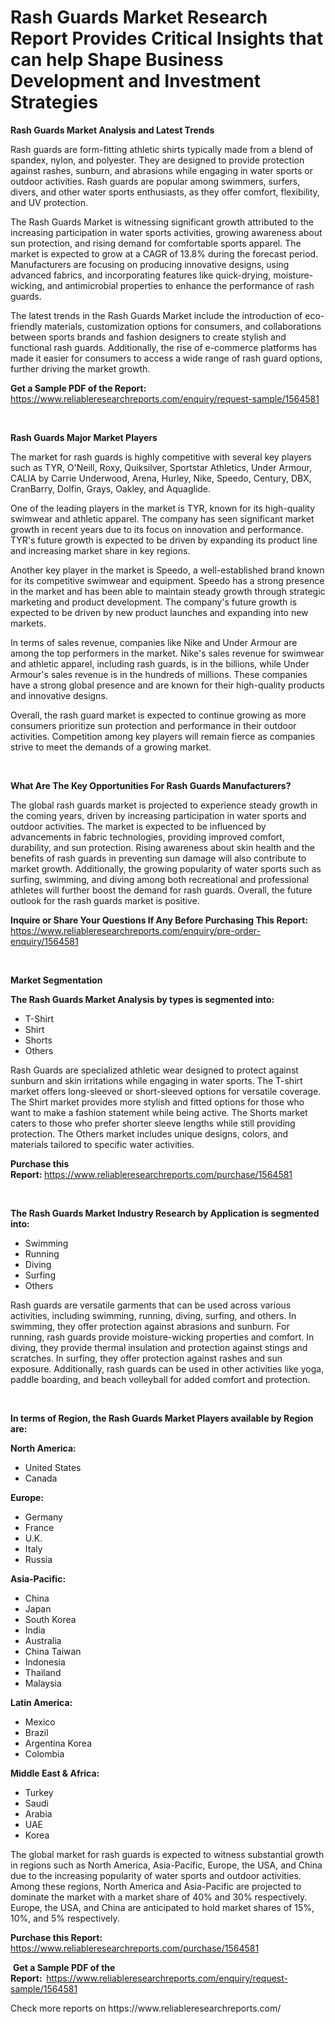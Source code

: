 <p><h1>Rash Guards Market Research Report Provides Critical Insights that can help Shape Business Development and Investment Strategies</h1></p><p><strong>Rash Guards Market Analysis and Latest Trends</strong></p>
<p><p>Rash guards are form-fitting athletic shirts typically made from a blend of spandex, nylon, and polyester. They are designed to provide protection against rashes, sunburn, and abrasions while engaging in water sports or outdoor activities. Rash guards are popular among swimmers, surfers, divers, and other water sports enthusiasts, as they offer comfort, flexibility, and UV protection.</p><p>The Rash Guards Market is witnessing significant growth attributed to the increasing participation in water sports activities, growing awareness about sun protection, and rising demand for comfortable sports apparel. The market is expected to grow at a CAGR of 13.8% during the forecast period. Manufacturers are focusing on producing innovative designs, using advanced fabrics, and incorporating features like quick-drying, moisture-wicking, and antimicrobial properties to enhance the performance of rash guards.</p><p>The latest trends in the Rash Guards Market include the introduction of eco-friendly materials, customization options for consumers, and collaborations between sports brands and fashion designers to create stylish and functional rash guards. Additionally, the rise of e-commerce platforms has made it easier for consumers to access a wide range of rash guard options, further driving the market growth.</p></p>
<p><strong>Get a Sample PDF of the Report:&nbsp;</strong> <a href="https://www.reliableresearchreports.com/enquiry/request-sample/1564581">https://www.reliableresearchreports.com/enquiry/request-sample/1564581</a></p>
<p>&nbsp;</p>
<p><strong>Rash Guards Major Market Players</strong></p>
<p><p>The market for rash guards is highly competitive with several key players such as TYR, O'Neill, Roxy, Quiksilver, Sportstar Athletics, Under Armour, CALIA by Carrie Underwood, Arena, Hurley, Nike, Speedo, Century, DBX, CranBarry, Dolfin, Grays, Oakley, and Aquaglide.</p><p>One of the leading players in the market is TYR, known for its high-quality swimwear and athletic apparel. The company has seen significant market growth in recent years due to its focus on innovation and performance. TYR's future growth is expected to be driven by expanding its product line and increasing market share in key regions.</p><p>Another key player in the market is Speedo, a well-established brand known for its competitive swimwear and equipment. Speedo has a strong presence in the market and has been able to maintain steady growth through strategic marketing and product development. The company's future growth is expected to be driven by new product launches and expanding into new markets.</p><p>In terms of sales revenue, companies like Nike and Under Armour are among the top performers in the market. Nike's sales revenue for swimwear and athletic apparel, including rash guards, is in the billions, while Under Armour's sales revenue is in the hundreds of millions. These companies have a strong global presence and are known for their high-quality products and innovative designs.</p><p>Overall, the rash guard market is expected to continue growing as more consumers prioritize sun protection and performance in their outdoor activities. Competition among key players will remain fierce as companies strive to meet the demands of a growing market.</p></p>
<p>&nbsp;</p>
<p><strong>What Are The Key Opportunities For Rash Guards Manufacturers?</strong></p>
<p><p>The global rash guards market is projected to experience steady growth in the coming years, driven by increasing participation in water sports and outdoor activities. The market is expected to be influenced by advancements in fabric technologies, providing improved comfort, durability, and sun protection. Rising awareness about skin health and the benefits of rash guards in preventing sun damage will also contribute to market growth. Additionally, the growing popularity of water sports such as surfing, swimming, and diving among both recreational and professional athletes will further boost the demand for rash guards. Overall, the future outlook for the rash guards market is positive.</p></p>
<p><strong>Inquire or Share Your Questions If Any Before Purchasing This Report:</strong> <a href="https://www.reliableresearchreports.com/enquiry/pre-order-enquiry/1564581">https://www.reliableresearchreports.com/enquiry/pre-order-enquiry/1564581</a></p>
<p>&nbsp;</p>
<p><strong>Market Segmentation</strong></p>
<p><strong>The Rash Guards Market Analysis by types is segmented into:</strong></p>
<p><ul><li>T-Shirt</li><li>Shirt</li><li>Shorts</li><li>Others</li></ul></p>
<p><p>Rash Guards are specialized athletic wear designed to protect against sunburn and skin irritations while engaging in water sports. The T-shirt market offers long-sleeved or short-sleeved options for versatile coverage. The Shirt market provides more stylish and fitted options for those who want to make a fashion statement while being active. The Shorts market caters to those who prefer shorter sleeve lengths while still providing protection. The Others market includes unique designs, colors, and materials tailored to specific water activities.</p></p>
<p><strong>Purchase this Report:&nbsp;</strong><a href="https://www.reliableresearchreports.com/purchase/1564581">https://www.reliableresearchreports.com/purchase/1564581</a></p>
<p>&nbsp;</p>
<p><strong>The Rash Guards Market Industry Research by Application is segmented into:</strong></p>
<p><ul><li>Swimming</li><li>Running</li><li>Diving</li><li>Surfing</li><li>Others</li></ul></p>
<p><p>Rash guards are versatile garments that can be used across various activities, including swimming, running, diving, surfing, and others. In swimming, they offer protection against abrasions and sunburn. For running, rash guards provide moisture-wicking properties and comfort. In diving, they provide thermal insulation and protection against stings and scratches. In surfing, they offer protection against rashes and sun exposure. Additionally, rash guards can be used in other activities like yoga, paddle boarding, and beach volleyball for added comfort and protection.</p></p>
<p>&nbsp;</p>
<p><strong>In terms of Region, the Rash Guards Market Players available by Region are:</strong></p>
<p>
    <p> <strong> North America: </strong>
        <ul>
            <li>United States</li>
            <li>Canada</li>
        </ul>
        </p> 
    <p> <strong> Europe: </strong>
        <ul>
            <li>Germany</li>
            <li>France</li>
            <li>U.K.</li>
            <li>Italy</li>
            <li>Russia</li>
        </ul>
        </p> 
    <p> <strong> Asia-Pacific: </strong>
        <ul>
            <li>China</li>
            <li>Japan</li>
            <li>South Korea</li>
            <li>India</li>
            <li>Australia</li>
            <li>China Taiwan</li>
            <li>Indonesia</li>
            <li>Thailand</li>
            <li>Malaysia</li>
        </ul>
        </p> 
    <p> <strong> Latin America: </strong>
        <ul>
            <li>Mexico</li>
            <li>Brazil</li>
            <li>Argentina Korea</li>
            <li>Colombia</li>
        </ul>
        </p> 
    <p> <strong> Middle East & Africa: </strong>
        <ul>
            <li>Turkey</li>
            <li>Saudi</li>
            <li>Arabia</li>
            <li>UAE</li>
            <li>Korea</li>
        </ul>
    </p>
    </p>
<p><p>The global market for rash guards is expected to witness substantial growth in regions such as North America, Asia-Pacific, Europe, the USA, and China due to the increasing popularity of water sports and outdoor activities. Among these regions, North America and Asia-Pacific are projected to dominate the market with a market share of 40% and 30% respectively. Europe, the USA, and China are anticipated to hold market shares of 15%, 10%, and 5% respectively.</p></p>
<p><strong>Purchase this Report: </strong><a href="https://www.reliableresearchreports.com/purchase/1564581">https://www.reliableresearchreports.com/purchase/1564581</a></p>
<p>&nbsp;<strong>Get a Sample PDF of the Report:&nbsp;&nbsp;</strong><a href="https://www.reliableresearchreports.com/enquiry/request-sample/1564581">https://www.reliableresearchreports.com/enquiry/request-sample/1564581</a></p>
<p><strong></strong></p>
<p>Check more reports on https://www.reliableresearchreports.com/</p>